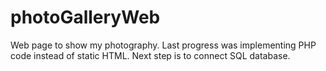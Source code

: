 # photoGalleryWeb

Web page to show my photography.
Last progress was implementing PHP code instead of static HTML.
Next step is to connect SQL database.
